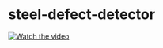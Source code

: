 # steel-defect-detector
[![Watch the video](https://img.youtu.be/vi/7_8XvV5yO68/maxresdefault.jpg)](https://youtu.be/7_8XvV5yO68)
